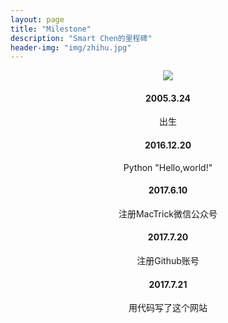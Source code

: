 ```yaml
---
layout: page
title: "Milestone"
description: "Smart Chen的里程碑"
header-img: "img/zhihu.jpg"
---
```


<center>
    <p><img src="http://nzr2ybsda.qnssl.com/images/74643/FqpyIlmjsJ9tHYgqaCHZnpfsqwAf.png?imageMogr2/strip/thumbnail/!200x200r/gravity/Center/crop/200x200/format/png" align="center"></p>
</center>

<center>
<h4>2005.3.24</h4>
出生
<h4>2016.12.20</h4>
Python "Hello,world!"
<h4>2017.6.10</h4>
注册MacTrick微信公众号
<h4>2017.7.20</h4>
注册Github账号
<h4>2017.7.21</h4>
用代码写了这个网站

</center>

